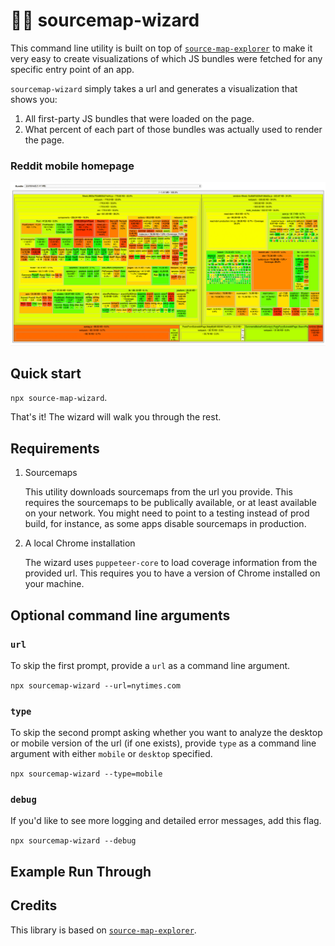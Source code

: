 # 🧙‍♂️ sourcemap-wizard

This command line utility is built on top of [`source-map-explorer`](https://github.com/danvk/source-map-explorer) to make it very easy to create visualizations of which JS bundles were fetched for any specific entry point of an app.

`sourcemap-wizard` simply takes a url and generates a visualization that shows you:

1. All first-party JS bundles that were loaded on the page.
2. What percent of each part of those bundles was actually used to render the page.

### Reddit mobile homepage

<img src="./reddit-mobile-analysis.png" alt="reddit mobile home">

## Quick start

`npx source-map-wizard`.

That's it! The wizard will walk you through the rest.

## Requirements

1. Sourcemaps

   This utility downloads sourcemaps from the url you provide. This requires the sourcemaps to be publically available, or at least available on your network. You might need to point to a testing instead of prod build, for instance, as some apps disable sourcemaps in production.

2. A local Chrome installation

   The wizard uses `puppeteer-core` to load coverage information from the provided url. This requires you to have a version of Chrome installed on your machine.

## Optional command line arguments

### `url`

To skip the first prompt, provide a `url` as a command line argument.

`npx sourcemap-wizard --url=nytimes.com`

### `type`

To skip the second prompt asking whether you want to analyze the desktop or mobile version of the url (if one exists), provide `type` as a command line argument with either `mobile` or `desktop` specified.

`npx sourcemap-wizard --type=mobile`

### `debug`

If you'd like to see more logging and detailed error messages, add this flag.

`npx sourcemap-wizard --debug`

## Example Run Through

## Credits

This library is based on [`source-map-explorer`](https://github.com/danvk/source-map-explorer).
